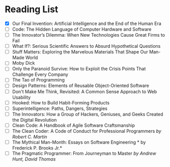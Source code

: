 # Reading List
- [x] Our Final Invention: Artificial Intelligence and the End of the Human Era
- [ ] Code: The Hidden Language of Computer Hardware and Software
- [ ] The Innovator’s Dilemma: When New Technologies Cause Great Firms to Fail 
- [ ] What If?: Serious Scientific Answers to Absurd Hypothetical Questions
- [ ] Stuff Matters: Exploring the Marvelous Materials That Shape Our Man-Made World
- [ ] Moby Dick
- [ ] Only the Paranoid Survive: How to Exploit the Crisis Points That Challenge Every Company
- [ ] The Tao of Programming
- [ ] Design Patterns: Elements of Reusable Object-Oriented Software
- [ ] Don't Make Me Think, Revisited: A Common Sense Approach to Web Usability
- [ ] Hooked: How to Build Habit-Forming Products
- [ ] Superintelligence: Paths, Dangers, Strategies
- [ ] The Innovators: How a Group of Hackers, Geniuses, and Geeks Created the Digital Revolution
- [ ] Clean Code: A Handbook of Agile Software Craftsmanship
- [ ] The Clean Coder: A Code of Conduct for Professional Programmers *by Robert C. Martin*
- [ ] The Mythical Man-Month: Essays on Software Engineering * by Frederick P. Brooks Jr.*
- [ ] The Pragmatic Programmer: From Journeyman to Master *by Andrew Hunt, David Thomas* 